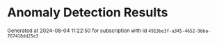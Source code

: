 # Anomaly Detection Results


<sup>Generated at 2024-08-04 11:22:50 for subscription with id `4913be3f-a345-4652-9bba-767418dd25e3`</sup>
